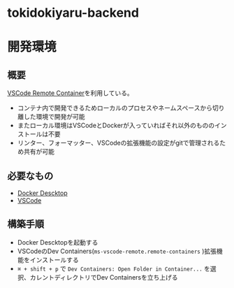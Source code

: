 # tokidokiyaru-backend

# 開発環境

## 概要
[VSCode Remote Container](https://code.visualstudio.com/docs/remote/containers)を利用している。

- コンテナ内で開発できるためローカルのプロセスやネームスペースから切り離した環境で開発が可能
- またローカル環境はVSCodeとDockerが入っていればそれ以外のもののインストールは不要
- リンター、フォーマッター、VSCodeの拡張機能の設定がgitで管理されるため共有が可能

## 必要なもの
- [Docker Descktop](https://www.docker.com/products/docker-desktop/)
- [VSCode](https://azure.microsoft.com/ja-jp/products/visual-studio-code)

## 構築手順
- Docker Descktopを起動する
- VSCodeのDev Containers(`ms-vscode-remote.remote-containers` )拡張機能をインストールする
- `⌘ + shift + p` で `Dev Containers: Open Folder in Container...` を選択、カレントディレクトリでDev Containersを立ち上げる
